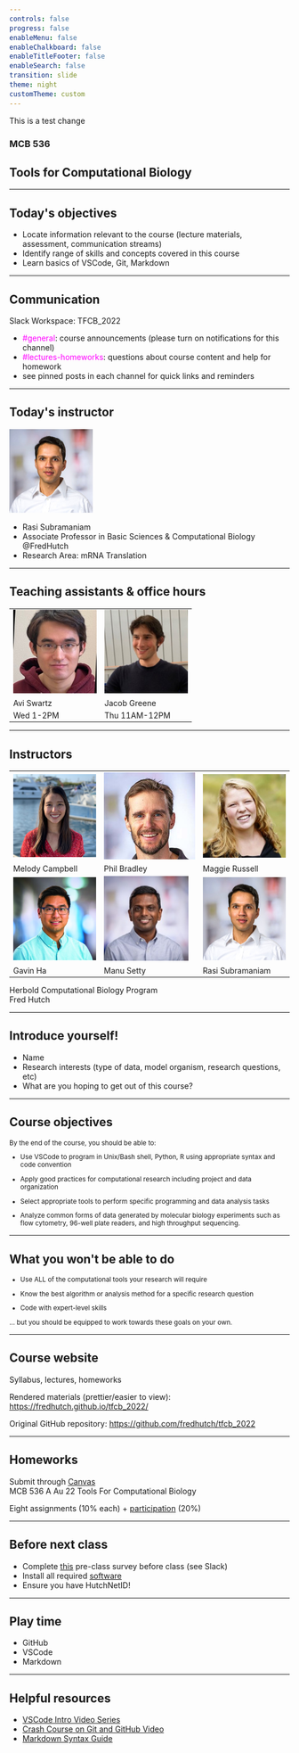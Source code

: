 ```yaml
---
controls: false
progress: false
enableMenu: false
enableChalkboard: false
enableTitleFooter: false
enableSearch: false
transition: slide
theme: night
customTheme: custom
---
```


This is a test change

### MCB 536

## Tools for Computational Biology

---

## Today's objectives


- Locate information relevant to the course (lecture materials, assessment, communication streams)
- Identify range of skills and concepts covered in this course
- Learn basics of VSCode, Git, Markdown

---

## Communication

Slack Workspace: TFCB_2022

- <span style="color:magenta;">#general</span>: course announcements (please turn on notifications for this channel)
- <span style="color:magenta;">#lectures-homeworks</span>: questions about course content and help for homework
- see pinned posts in each channel for quick links and reminders

---

## Today's instructor

<img src="./img/instructors/arvind-rasi-subramaniam.jpg" style="width:150px;"/>

- Rasi Subramaniam
- Associate Professor in Basic Sciences & Computational Biology @FredHutch
- Research Area: mRNA Translation


---

## Teaching assistants & office hours

<table>
<tr>
<td>
<img src="./img/instructors/avi-swartz.jpeg" style="width:150px;"/> 
</td>
<td>
<img src="./img/instructors/jacob-greene.jpeg"  style="width:150px;"/> 
</td>
</tr>
<tr>
<td> 
Avi Swartz
</td>
<td> 
Jacob Greene 
</td>
</tr>
<tr>
<td>
Wed 1-2PM
</td>
<td>Thu 11AM-12PM
</td>
</tr>
</table>



---

## Instructors

<table>
<tr>
<td>
<img src="./img/instructors/melody-campbell.png" style="width:150px;">
</td>
<td>
<img src="./img/instructors/philip-bradley.jpg" style="width:165px;">
</td>
<td>
<img src="./img/instructors/maggie-russell.jpeg" style="width:150px;">
</td>
</tr>
<tr>
<td>
Melody Campbell
</td>
<td>
Phil Bradley
</td>
<td>
Maggie Russell
</td>
</tr>
<tr>
<td>
<img src="./img/instructors/gavin-ha.jpg" style="width:150px;">
</td>
<td>
<img src="./img/instructors/manu-setty.jpeg" style="width:152px;">
</td>
<td>
<img src="./img/instructors/arvind-rasi-subramaniam.jpg" style="width:150px;">
</td>
</tr>
<tr>
<td>
Gavin Ha
</td>
<td>
Manu Setty
</td>
<td>
Rasi Subramaniam
</td>
</tr>
</table>



Herbold Computational Biology Program  
Fred Hutch

---

## Introduce yourself!

- Name
- Research interests (type of data, model organism, research questions, etc)
- What are you hoping to get out of this course?

---

## Course objectives

<div style="font-size: smaller;">
By the end of the course, you should be able to:

- Use VSCode to program in Unix/Bash shell, Python, R using appropriate syntax and code convention

- Apply good practices for computational research including project and data organization

- Select appropriate tools to perform specific programming and data analysis tasks

- Analyze common forms of data generated by molecular biology experiments such as flow cytometry, 96-well plate readers, and high throughput sequencing.

</div>

---

## What you won't be able to do

<div style="font-size: smaller;">

- Use ALL of the computational tools your research will require

- Know the best algorithm or analysis method for a specific research question

- Code with expert-level skills

... but you should be equipped to work towards these goals on your own.

</div>

<!-- 
- Learn outside class. You will get most benefit if you spend time studying on your own on the internet.
- Learning curve will be steep. Your ability to do things will be limited for a while. This is quite normal.
- You are really learning a new language and also a new way of thinking about problems and solving them. So it will take time to get comfortable.
- Think of this class as a rapid tour through Africa or Europe or South America where everyone speaks a different language than you. You can appreciate what is there, but to be comfortable or get really good, you need to spend lot of time immersed in that culture. 
-->

---

## Course website

Syllabus, lectures, homeworks

Rendered materials (prettier/easier to view):  
https://fredhutch.github.io/tfcb_2022/

Original GitHub repository:
https://github.com/fredhutch/tfcb_2022

---

## Homeworks

Submit through <a href="http://canvas.uw.edu/">Canvas</a>   
MCB 536 A Au 22
Tools For Computational Biology

<p>

Eight assignments (10% each) + [participation](https://github.com/FredHutch/tfcb_2022/blob/master/lectures/lecture01/participation_rubric.md) (20%)

---

## Before next class

- Complete [this](https://forms.gle/h8Xpaiu49baTdP7SA) pre-class survey before class (see Slack)
- Install all required [software](https://github.com/FredHutch/tfcb_2022/blob/master/software/README.md)
- Ensure you have HutchNetID!


---

## Play time

- GitHub
- VSCode
- Markdown

---

## Helpful resources

- [VSCode Intro Video Series](https://code.visualstudio.com/docs/getstarted/introvideos)
- [Crash Course on Git and GitHub Video](https://www.youtube.com/watch?v=RGOj5yH7evk)
- [Markdown Syntax Guide](https://guides.github.com/features/mastering-markdown/)

<!-- 

Demo outline

GitHub
- Create new Github project
- Fork GitHub Project
- Clone from GitHub

VScode
- Interface: File explorer, command line, git, extensions
- Git add, commit, push, pull

Markdown
- Cover syntax https://guides.github.com/features/mastering-markdown/
- Live Preview in VSCode 

-->